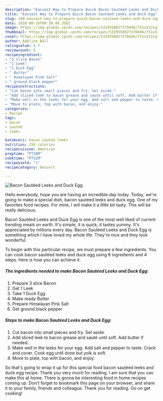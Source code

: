 ```yaml
---
description: "Easiest Way to Prepare Quick Bacon Sautéed Leeks and Duck Egg"
title: "Easiest Way to Prepare Quick Bacon Sautéed Leeks and Duck Egg"
slug: 140-easiest-way-to-prepare-quick-bacon-sauteed-leeks-and-duck-egg
date: 2020-08-16T00:30:49.358Z
image: https://img-global.cpcdn.com/recipes/5329558027370496/751x532cq70/bacon-sauteed-leeks-and-duck-egg-recipe-main-photo.jpg
thumbnail: https://img-global.cpcdn.com/recipes/5329558027370496/751x532cq70/bacon-sauteed-leeks-and-duck-egg-recipe-main-photo.jpg
cover: https://img-global.cpcdn.com/recipes/5329558027370496/751x532cq70/bacon-sauteed-leeks-and-duck-egg-recipe-main-photo.jpg
author: Adeline Bell
ratingvalue: 4.7
reviewcount: 8
recipeingredient:
- "3 slice Bacon"
- "1 Leek"
- "1 Duck Egg"
- " Butter"
- " Himalayan Pink Salt"
- " ground black pepper"
recipeinstructions:
- "Cut bacon into small pieces and fry. Set aside."
- "Add sliced leek to bacon grease and sauté until soft. Add butter if needed."
- "Make well in the leeks for your egg. Add salt and pepper to taste. Crack and cover. Cook egg until done but yolk is soft."
- "Move to plate, top with bacon, and enjoy."
categories:
- Recipe
tags:
- bacon
- sauted
- leeks

katakunci: bacon sauted leeks 
nutrition: 258 calories
recipecuisine: American
preptime: "PT39M"
cooktime: "PT32M"
recipeyield: "1"
recipecategory: Dessert

---
```



![Bacon Sautéed Leeks and Duck Egg](https://img-global.cpcdn.com/recipes/5329558027370496/751x532cq70/bacon-sauteed-leeks-and-duck-egg-recipe-main-photo.jpg)

Hello everybody, hope you are having an incredible day today. Today, we're going to make a special dish, bacon sautéed leeks and duck egg. One of my favorites food recipes. For mine, I will make it a little bit tasty. This will be really delicious.

Bacon Sautéed Leeks and Duck Egg is one of the most well liked of current trending meals on earth. It's simple, it is quick, it tastes yummy. It's appreciated by millions every day. Bacon Sautéed Leeks and Duck Egg is something which I have loved my whole life. They're nice and they look wonderful.




To begin with this particular recipe, we must prepare a few ingredients. You can cook bacon sautéed leeks and duck egg using 6 ingredients and 4 steps. Here is how you can achieve it.

##### The ingredients needed to make Bacon Sautéed Leeks and Duck Egg:

1. Prepare 3 slice Bacon
1. Get 1 Leek
1. Take 1 Duck Egg
1. Make ready  Butter
1. Prepare  Himalayan Pink Salt
1. Get  ground black pepper




##### Steps to make Bacon Sautéed Leeks and Duck Egg:

1. Cut bacon into small pieces and fry. Set aside.
1. Add sliced leek to bacon grease and sauté until soft. Add butter if needed.
1. Make well in the leeks for your egg. Add salt and pepper to taste. Crack and cover. Cook egg until done but yolk is soft.
1. Move to plate, top with bacon, and enjoy.




So that's going to wrap it up for this special food bacon sautéed leeks and duck egg recipe. Thank you very much for reading. I am sure that you can make this at home. There is gonna be interesting food in home recipes coming up. Don't forget to bookmark this page on your browser, and share it to your family, friends and colleague. Thank you for reading. Go on get cooking!
